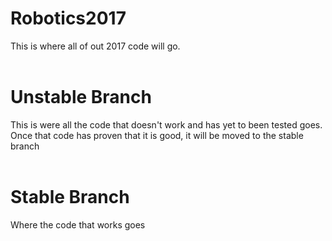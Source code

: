 # Robotics2017

This is where all of out 2017 code will go.<br/><br/>

# Unstable Branch
This is were all the code that doesn't work and has yet to been tested goes. Once that code has proven that it is good, it will be moved to the stable branch<br/><br/>

# Stable Branch
Where the code that works goes
